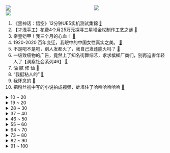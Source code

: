 <div >
	<a style="float:left;width:55%;" href = "https://github.com/anuraghazra/github-readme-stats">
	 <img src = "https://github-readme-stats.vercel.app/api?username=iuuuuuaena&theme=buefy&show_icons=true"/>
	</a>
	<a  style="float:right;width:45%" href = "https://github.com/anuraghazra/github-readme-stats">
	 <img  src="https://github-readme-stats.vercel.app/api/top-langs/?username=anuraghazra&layout=compact"/>
	</a>
	</div>

[![](https://img.shields.io/badge/jxd-@jxdgogogo.xyz-yellowgreen.svg)](https://www.jxdgogogo.xyz)<br>
1. 《黑神话：悟空》12分钟UE5实机测试集锦 [:link:](//www.bilibili.com/video/BV1y64y1q757) <br>
2. 【才浅手工】花费4个月25万元探寻三星堆金杖制作工艺之谜 [:link:](//www.bilibili.com/video/BV1Nf4y1G7ZS) <br>
3. 帝皇铠甲！我三个月的心血！ [:link:](//www.bilibili.com/video/BV1Fy4y157SH) <br>
4. 1920-2020 百年变迁，我眼中的中国女性真实之美。 [:link:](//www.bilibili.com/video/BV1Uf4y137yN) <br>
5. 不是吧不是吧，别人发都火了，我自己发还能火吗？ [:link:](//www.bilibili.com/video/BV1AL411b7Hk) <br>
6. 一级致癌物的广告，竟然上了知名街舞综艺，求求槟榔厂商们，别再迫害年轻人了【洞察社会系列46】 [:link:](//www.bilibili.com/video/BV1e64y1q7FU) <br>
7. 油 腻 修 仙 [:link:](//www.bilibili.com/video/BV1VQ4y1m772) <br>
8. “我挺粘人的” [:link:](//www.bilibili.com/video/BV1fb4y1U7CR) <br>
9. 我怀念的 [:link:](//www.bilibili.com/video/BV1cq4y1D77P) <br>
10. 把粉丝初中写的小说拍成视频，蚌埠住了哈哈哈哈哈哈 [:link:](//www.bilibili.com/video/BV1oh411i75H) <br>
<details>
<summary>10 ~ 20</summary>

11. 【明日方舟】“多索雷斯”剿灭DH-MO-1平民单核攻略！阵容平民+单精2+语音详解的愉悦攻略！《明日方舟》|魔法Zc目录 [:link:](//www.bilibili.com/video/BV193411q7FK) <br>
12. 芝 士 牛 排，此 刻 尽 丝 滑【乐高定格动画】 [:link:](//www.bilibili.com/video/BV1uA411A7oH) <br>
13. 希望本视频能让你们更好的保护自己 提前预案 [:link:](//www.bilibili.com/video/BV1eU4y1E7Ns) <br>
14. 简单的生日餐，泡面配鸡蛋，一瓶黄桃罐头，知足了 [:link:](//www.bilibili.com/video/BV1Dy4y1V794) <br>
15. 《原神》2.1版本PV：「韶光抚月，天下人间」 [:link:](//www.bilibili.com/video/BV1XQ4y1y7Wk) <br>
16. 打破次元壁！蜡笔小新家的爆款拉面 现实中真的会好吃吗？？ [:link:](//www.bilibili.com/video/BV13L4y1v7XT) <br>
17. 【时代少年团】《朱雀》练习室版 [:link:](//www.bilibili.com/video/BV1WM4y1L7sV) <br>
18. 【医学博士】毒品是怎样毁掉一个人的？｜新型毒品藏在你身边！ [:link:](//www.bilibili.com/video/BV16q4y1S7E8) <br>
19. 女主演了两集发现自己是群演【阅片无数Ⅱ 15】 [:link:](//www.bilibili.com/video/BV1h64y1q7zo) <br>
</details>
<details>
<summary>19 ~ 20</summary>

20. 【觉醒年代|说书人】前方高能预警！！ [:link:](//www.bilibili.com/video/BV1cM4y1L7Ja) <br>
21. 《明日方舟》危机合约新赛季「蛮鳞行动」宣传PV [:link:](//www.bilibili.com/video/BV1HA411A7q7) <br>
22. 看得人发抖，这剧太敢拍了！国产罪案剧《扫黑风暴》第一期 [:link:](//www.bilibili.com/video/BV1D3411q7qp) <br>
23. 用1000个bug来还原植物大战僵尸!居然运行起来了 [:link:](//www.bilibili.com/video/BV1KU4y1E7vp) <br>
24. 12年前的诺基亚告诉你，什么叫《方向错了》 [:link:](//www.bilibili.com/video/BV11q4y1S7WV) <br>
25. 当所有玩家的移动跳跃「完全同步」!! [:link:](//www.bilibili.com/video/BV1E44y1k7sH) <br>
26. 天妒英才，他的名字你没有听过，但他的字你一定见过。 [:link:](//www.bilibili.com/video/BV17M4y1V7Qj) <br>
27. 设置QQ动态头像最简单的方法 [:link:](//www.bilibili.com/video/BV1vM4y1L7Af) <br>
28. 谁制定了美国劫匪的行业标准？【硬核狠人06】 [:link:](//www.bilibili.com/video/BV1iU4y1E7cV) <br>
</details>
<details>
<summary>28 ~ 30</summary>

29. 千万播放的视频到底多难做？偷袭雀巢工作室，拿来吧你！ [:link:](//www.bilibili.com/video/BV1pg41157VQ) <br>
30. 一口气看完，火影忍者1-720集！10亿人的青春 [:link:](//www.bilibili.com/video/BV1dh411i7kK) <br>
31. 自 杀 式 无 人 机 【滑翔机快乐阴人流#2】 [:link:](//www.bilibili.com/video/BV19h411i7QK) <br>
32. 全国各地都有啥样的口音？ [:link:](//www.bilibili.com/video/BV1xv411N7pQ) <br>
33. 《 正 道 的 光 》 [:link:](//www.bilibili.com/video/BV1tg41157Lm) <br>
34. ⚡人类高质量罪犯⚡ [:link:](//www.bilibili.com/video/BV1i44y1k7LY) <br>
35. 白 宫 总 统 蛋 糕 【7层巧克力蛋糕】 [:link:](//www.bilibili.com/video/BV1GA411A7CC) <br>
36. 【梦泪求婚纪】生日这天，她答应嫁给我了 [:link:](//www.bilibili.com/video/BV1564y1e7CS) <br>
37. 假如周杰伦今年刚刚出道 [:link:](//www.bilibili.com/video/BV1344y1k7gi) <br>
</details>
<details>
<summary>37 ~ 40</summary>

38. 比绝望周末更绝望的是？ [:link:](//www.bilibili.com/video/BV1QU4y1E7nE) <br>
39. "原来真的会有一个爸爸因为自己对女儿生气自责到哭啊。" | 李承铉 [:link:](//www.bilibili.com/video/BV1bh411i7XP) <br>
40. 《青莲兰陵》这才是把进厂时机把握极致的兰陵王！！！ [:link:](//www.bilibili.com/video/BV1oq4y1S7jx) <br>
41. 高中练习册测评？OMG！别买它！【学过石油的语文老师】 [:link:](//www.bilibili.com/video/BV1Q64y1i7yx) <br>
42. ⚡我晒干了沉默⚡最骚版本 [:link:](//www.bilibili.com/video/BV1JA411A7sb) <br>
43. “打人都没力气，还说是黑社会？”【国产反派/高燃手书】 [:link:](//www.bilibili.com/video/BV1Hv411N7Sv) <br>
44. 这一次！我带上强力的帮手来打这个BOSS了！ [:link:](//www.bilibili.com/video/BV1bU4y1E7QY) <br>
45. 【4K60FPS】陈慧娴《千千阙歌》最强音质版本！粤语史诗级神曲！ [:link:](//www.bilibili.com/video/BV1EP4y1s7K3) <br>
46. 深扒张哲瀚越扒越恐怖！狂热粉伤心洗白：我家哥哥是爱国青年！ [:link:](//www.bilibili.com/video/BV1qP4y1s7r3) <br>
</details>
<details>
<summary>46 ~ 50</summary>

47. 【金坷垃】⚡stay⚡ [:link:](//www.bilibili.com/video/BV1Qf4y137x5) <br>
48. 泰拉瑞亚 萌新生存 1 [:link:](//www.bilibili.com/video/BV1HM4y1L7FC) <br>
49. 【特别篇】黑 学 家 快 报 第一期 [:link:](//www.bilibili.com/video/BV1WM4y1L7aw) <br>
50. 夜跑被一个人跟踪，大老爷们也有点发麻 [:link:](//www.bilibili.com/video/BV1U64y1q7SG) <br>
51. 98元整锅新疆大盘鸡！还免费送菜送面！飞4000公里太值了！ [:link:](//www.bilibili.com/video/BV1wq4y1M7y2) <br>
52. 不 要 笑 挑 战 ssssssss级 [:link:](//www.bilibili.com/video/BV1dy4y1V7ZD) <br>
53. 《撤》 [:link:](//www.bilibili.com/video/BV1KL411b7yw) <br>
54. 笑点低是吵不了架的 [:link:](//www.bilibili.com/video/BV15h411i7Cz) <br>
55. 【特效向】刘华强vs卖瓜老板 [:link:](//www.bilibili.com/video/BV1J64y1e7jb) <br>
</details>
<details>
<summary>55 ~ 60</summary>

56. 每日一遍，必出雷神！ [:link:](//www.bilibili.com/video/BV1t64y1e7Ne) <br>
57. 谁是狗？ [:link:](//www.bilibili.com/video/BV17U4y1E7Bf) <br>
58. 当你受到伤害，背包物品数量就会减半！ [:link:](//www.bilibili.com/video/BV1HU4y1E7GY) <br>
59. 我们耗时3周给地球海底建模制作视频，告诉你抽干海水海底的样子，这是一个比NASA更好看的版本 [:link:](//www.bilibili.com/video/BV1wL4y1v754) <br>
60. 我被三年室友骗进传销了，好多20岁大学生，还有异性陪玩？ [:link:](//www.bilibili.com/video/BV1QU4y1E7tQ) <br>
61. 【我 的 永 远 的 憨 批 朋 友】 [:link:](//www.bilibili.com/video/BV1P44y1y7Sf) <br>
62. 黑丝就算了兄弟！ [:link:](//www.bilibili.com/video/BV1th411i7NQ) <br>
63. 当年偷偷在微机课上玩过的游戏，居然还有这么多惊喜！ [:link:](//www.bilibili.com/video/BV1Dv411P7Fc) <br>
64. “来吧来吧巨浪，来吧来吧风暴，我们已经准备好！” [:link:](//www.bilibili.com/video/BV1AL411J7sS) <br>
</details>
<details>
<summary>64 ~ 70</summary>

65. 纯净天籁之音！治愈童声演绎超动听《Diamonds》，油管7亿次播放儿童合唱团One Voice来了~ [:link:](//www.bilibili.com/video/BV1WM4y1L7uf) <br>
66. 太恶心了！段誉见着王语嫣居然失禁了？新《天龙八部》不喷不行！ [:link:](//www.bilibili.com/video/BV1hq4y1M7xy) <br>
67. 🍉玫瑰瓜的葬礼🍉 [:link:](//www.bilibili.com/video/BV1VQ4y1m7wm) <br>
68. 时代少年团宋亚轩刘耀文合唱《世界上的另一个我》【夏日少年派】 [:link:](//www.bilibili.com/video/BV1jU4y1E77T) <br>
69. 台上一分钟，台下十年功。 [:link:](//www.bilibili.com/video/BV1AP4y1s7if) <br>
70. 【半佛】相亲的魔幻与现实。 [:link:](//www.bilibili.com/video/BV1Lv411N7PK) <br>
71. 由于生存条件太过残酷！导致在国外疯传的游戏 [:link:](//www.bilibili.com/video/BV1Ub4y1U7Du) <br>
72. 停更1年，我终于从“猝死”的阴影中走出来了！ [:link:](//www.bilibili.com/video/BV1pQ4y1m7rj) <br>
73. 医生：放心这就是镇定剂 [:link:](//www.bilibili.com/video/BV1sg41157sA) <br>
</details>
<details>
<summary>73 ~ 80</summary>

74. 华农兄弟：粉丝来我们这玩，带他去摘葡萄，钓鱼，捡田螺，摘板栗 [:link:](//www.bilibili.com/video/BV1YP4y1s7jf) <br>
75. 《B 站 各 等 级 用 户 现 状  ②》 [:link:](//www.bilibili.com/video/BV1bM4y1L7Rw) <br>
76. 猫和老鼠，诚不欺我 [:link:](//www.bilibili.com/video/BV17P4y1s7na) <br>
77. 靠谱盘点130:离大谱！微笑狙击管泽元做法现场，S10四支队伍无缘世界赛，阿水:寄！ [:link:](//www.bilibili.com/video/BV1qA411A7FF) <br>
78. 克苏鲁入侵漫威第四阶段！那些强到离谱的漫威克苏鲁邪神！ [:link:](//www.bilibili.com/video/BV1Lq4y1D7oH) <br>
79. 屁 事 贼 多 [:link:](//www.bilibili.com/video/BV11h411i7Zv) <br>
80. 杀疯了！刘宇、刘些宁一起跳Somi - Dumb Dumb [:link:](//www.bilibili.com/video/BV1Jb4y1S7qg) <br>
81. 开渔了！渔民争先恐后送来海鲜，漠叔婉言拒绝 [:link:](//www.bilibili.com/video/BV1Bo4y1U7kU) <br>
82. 二次元无了！日本人耻辱柱+1，深扒开幕式背后内幕！ [:link:](//www.bilibili.com/video/BV1DU4y1E7ip) <br>
</details>
<details>
<summary>82 ~ 90</summary>

83. 雷神眼狩令的真正目的？雷神不用洗白，她本来就很白！剧情推想~ [:link:](//www.bilibili.com/video/BV193411q7rU) <br>
84. 全球唯一米其林 鸡蛋冰淇淋 复刻出来是什么味道 [:link:](//www.bilibili.com/video/BV1mf4y137TP) <br>
85. 差不多得了，互联网掘墓人，滥用挖坟清算可不是正义 [:link:](//www.bilibili.com/video/BV1gf4y1G7F3) <br>
86. 人类高质量玩具！我蚌埠住了，哈哈哈哈哈哈 [:link:](//www.bilibili.com/video/BV1jL4y1e7Uz) <br>
87. 高位截瘫轮椅情侣的日常之“按摩篇” [:link:](//www.bilibili.com/video/BV1844y1k7ci) <br>
88. 辞职后三个月，我做了【飞夺泸定桥】的场景模型 [:link:](//www.bilibili.com/video/BV1W341167ik) <br>
89. 酷到雷军都认不出！30天爆改小米铁蛋！【RAY】 [:link:](//www.bilibili.com/video/BV1J44y1k7Gs) <br>
90. 【白敬亭】亲朋好友“不加糖”的Re-reaction！（上） [:link:](//www.bilibili.com/video/BV1Tf4y1G7gf) <br>
91. 《偷偷盖了个树屋2.0》 [:link:](//www.bilibili.com/video/BV11g41157cu) <br>
</details>
<details>
<summary>91 ~ 100</summary>

92. “帮我查一下，东风快递能送到这个地方吗？” [:link:](//www.bilibili.com/video/BV1Vq4y1D76V) <br>
93. 女孩子别随便夜跑，路边摊太危险，纯纯的诱惑！美食探店 [:link:](//www.bilibili.com/video/BV1Sy4y1V7gK) <br>
94. 消失大半年只为这一件事！！！ [:link:](//www.bilibili.com/video/BV1p64y1e7EQ) <br>
95. 【罗翔】张三化身张美美诈骗程序员，当心网络世界的“暗雷” [:link:](//www.bilibili.com/video/BV1p64y1e79P) <br>
96. 【含吻戏｜工藤新一x华妃】“今年的枫叶好像不够红啊” [:link:](//www.bilibili.com/video/BV1Yh411i7ZA) <br>
97. 一个月真能赚4万？up主找到了卖凉皮的双胞胎哥哥！ [:link:](//www.bilibili.com/video/BV1VQ4y1m7m8) <br>
98. 人类高质量义子 [:link:](//www.bilibili.com/video/BV1jq4y1M7f2) <br>
99. 当你可以制作「巨型工作台」!! [:link:](//www.bilibili.com/video/BV173411679j) <br>
100. 《是一只鱼》原来这才是国服对抗路啊 [:link:](//www.bilibili.com/video/BV1qA411A78g) <br>
</details>
